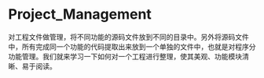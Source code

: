 # Project_Management
对工程文件做管理，将不同功能的源码文件放到不同的目录中。另外将源码文件中，所有完成同一个功能的代码提取出来放到一个单独的文件中，也就是对程序分功能管理。我们就来学习一下如何对一个工程进行整理，使其美观、功能模块清晰、易于阅读。
